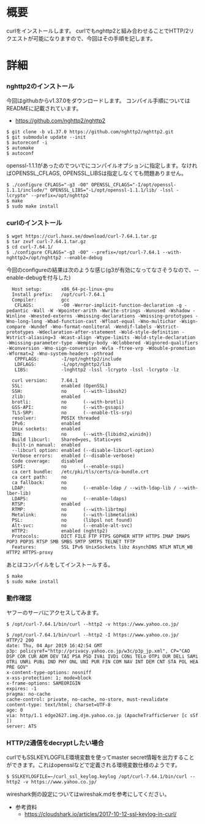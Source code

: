 # 概要
curlをインストールします。
curlでもnghttp2と組み合わせることでHTTP/2リクエストが可能になりますので、今回はその手順を記します。

# 詳細

### nghttp2のインストール
今回はgithubからv1.37.0をダウンロードします。
コンパイル手順についてはREADMEに記載されています。
- https://github.com/nghttp2/nghttp2
```
$ git clone -b v1.37.0 https://github.com/nghttp2/nghttp2.git
$ git submodule update --init
$ autoreconf -i
$ automake
$ autoconf
```

openssl-1.1.1があったのでついでにコンパイルオプションに指定します。なければOPENSSL_CFLAGS, OPENSSL_LIBSは指定しなくても問題ありません。
```
$ ./configure CFLAGS="-g3 -O0" OPENSSL_CFLAGS="-I/opt/openssl-1.1.1/include/" OPENSSL_LIBS="-L/opt/openssl-1.1.1/lib/ -lssl -lcrypto" --prefix=/opt/nghttp2
$ make
$ sudo make install
```


### curlのインストール
```
$ wget https://curl.haxx.se/download/curl-7.64.1.tar.gz
$ tar zxvf curl-7.64.1.tar.gz
$ cd curl-7.64.1/
$ ./configure CFLAGS="-g3 -O0" --prefix=/opt/curl-7.64.1 --with-nghttp2=/opt/nghttp2 --enable-debug
```


今回のconfigureの結果は次のような感じ(g3が有効になってなさそうなので、--enable-debugを付与した)
```
  Host setup:       x86_64-pc-linux-gnu
  Install prefix:   /opt/curl-7.64.1
  Compiler:         gcc
   CFLAGS:          -O0 -Werror-implicit-function-declaration -g -pedantic -Wall -W -Wpointer-arith -Wwrite-strings -Wunused -Wshadow -Winline -Wnested-externs -Wmissing-declarations -Wmissing-prototypes -Wno-long-long -Wbad-function-cast -Wfloat-equal -Wno-multichar -Wsign-compare -Wundef -Wno-format-nonliteral -Wendif-labels -Wstrict-prototypes -Wdeclaration-after-statement -Wold-style-definition -Wstrict-aliasing=3 -Wcast-align -Wtype-limits -Wold-style-declaration -Wmissing-parameter-type -Wempty-body -Wclobbered -Wignored-qualifiers -Wconversion -Wno-sign-conversion -Wvla -ftree-vrp -Wdouble-promotion -Wformat=2 -Wno-system-headers -pthread
   CPPFLAGS:        -I/opt/nghttp2/include
   LDFLAGS:         -L/opt/nghttp2/lib
   LIBS:            -lnghttp2 -lssl -lcrypto -lssl -lcrypto -lz

  curl version:     7.64.1
  SSL:              enabled (OpenSSL)
  SSH:              no      (--with-libssh2)
  zlib:             enabled
  brotli:           no      (--with-brotli)
  GSS-API:          no      (--with-gssapi)
  TLS-SRP:          no      (--enable-tls-srp)
  resolver:         POSIX threaded
  IPv6:             enabled
  Unix sockets:     enabled
  IDN:              no      (--with-{libidn2,winidn})
  Build libcurl:    Shared=yes, Static=yes
  Built-in manual:  enabled
  --libcurl option: enabled (--disable-libcurl-option)
  Verbose errors:   enabled (--disable-verbose)
  Code coverage:    disabled
  SSPI:             no      (--enable-sspi)
  ca cert bundle:   /etc/pki/tls/certs/ca-bundle.crt
  ca cert path:     no
  ca fallback:      no
  LDAP:             no      (--enable-ldap / --with-ldap-lib / --with-lber-lib)
  LDAPS:            no      (--enable-ldaps)
  RTSP:             enabled
  RTMP:             no      (--with-librtmp)
  Metalink:         no      (--with-libmetalink)
  PSL:              no      (libpsl not found)
  Alt-svc:          no      (--enable-alt-svc)
  HTTP2:            enabled (nghttp2)
  Protocols:        DICT FILE FTP FTPS GOPHER HTTP HTTPS IMAP IMAPS POP3 POP3S RTSP SMB SMBS SMTP SMTPS TELNET TFTP
  Features:         SSL IPv6 UnixSockets libz AsynchDNS NTLM NTLM_WB HTTP2 HTTPS-proxy
 ```

あとはコンパイルをしてインストールする。
 ```
 $ make
 $ sudo make install
 ```


### 動作確認
ヤフーのサーバにアクセスしてみます。

```
$ /opt/curl-7.64.1/bin/curl --http2 -v https://www.yahoo.co.jp/
```

```
$ /opt/curl-7.64.1/bin/curl --http2 -I https://www.yahoo.co.jp/
HTTP/2 200 
date: Thu, 04 Apr 2019 16:42:54 GMT
p3p: policyref="http://privacy.yahoo.co.jp/w3c/p3p_jp.xml", CP="CAO DSP COR CUR ADM DEV TAI PSA PSD IVAi IVDi CONi TELo OTPi OUR DELi SAMi OTRi UNRi PUBi IND PHY ONL UNI PUR FIN COM NAV INT DEM CNT STA POL HEA PRE GOV"
x-content-type-options: nosniff
x-xss-protection: 1; mode=block
x-frame-options: SAMEORIGIN
expires: -1
pragma: no-cache
cache-control: private, no-cache, no-store, must-revalidate
content-type: text/html; charset=UTF-8
age: 0
via: http/1.1 edge2627.img.djm.yahoo.co.jp (ApacheTrafficServer [c sSf ])
server: ATS
```

### HTTP/2通信をdecryptしたい場合
curlでもSSLKEYLOGFILE環境変数を使ってmaster secret情報を出力することができます。これはopensslなどで定義される環境変数仕様のようです。
```
$ SSLKEYLOGFILE=~/curl_ssl_keylog.keylog /opt/curl-7.64.1/bin/curl --http2 -v https://www.yahoo.co.jp/
```

wireshark側の設定についてはwireshak.mdを参考にしてください。

- 参考資料
  - https://cloudshark.io/articles/2017-10-12-ssl-keylog-in-curl/


